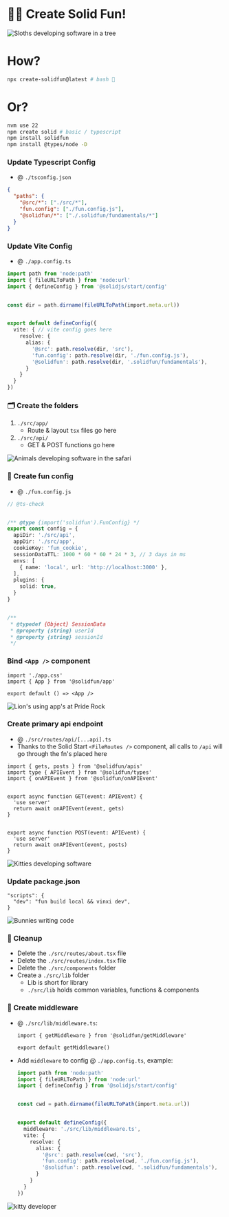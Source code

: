# 🧚‍♀️ Create Solid Fun!
![Sloths developing software in a tree](https://i.imgur.com/LognTyf.jpeg)



# How?
```bash
npx create-solidfun@latest # bash 🧙
```



# Or?
```bash
nvm use 22
npm create solid # basic / typescript
npm install solidfun
npm install @types/node -D
```



### Update Typescript Config
- @ `./tsconfig.json`
```json
{
  "paths": {
    "@src/*": ["./src/*"],
    "fun.config": ["./fun.config.js"],
    "@solidfun/*": ["./.solidfun/fundamentals/*"]
  }
}
```



### Update Vite Config
- @ `./app.config.ts`
```ts
import path from 'node:path'
import { fileURLToPath } from 'node:url'
import { defineConfig } from '@solidjs/start/config'


const dir = path.dirname(fileURLToPath(import.meta.url))


export default defineConfig({
  vite: { // vite config goes here
    resolve: {
      alias: {
        '@src': path.resolve(dir, 'src'),
        'fun.config': path.resolve(dir, './fun.config.js'),
        '@solidfun': path.resolve(dir, '.solidfun/fundamentals'),
      }
    }
  }
})
```



### 🗂️ Create the folders
1. `./src/app/`
    - Route & layout `tsx` files go here
2. `./src/api/`
    - GET & POST functions go here



![Animals developing software in the safari](https://i.imgur.com/9WBk7EM.png)



### 🥳 Create fun config
- @ `./fun.config.js`
```ts
// @ts-check 


/** @type {import('solidfun').FunConfig} */
export const config = {
  apiDir: './src/api',
  appDir: './src/app',
  cookieKey: 'fun_cookie',
  sessionDataTTL: 1000 * 60 * 60 * 24 * 3, // 3 days in ms
  envs: [
    { name: 'local', url: 'http://localhost:3000' },
  ],
  plugins: {
    solid: true,
  }
}


/** 
 * @typedef {Object} SessionData
 * @property {string} userId
 * @property {string} sessionId
 */
```



### Bind `<App />` component
```tsx
import './app.css'
import { App } from '@solidfun/app'

export default () => <App />
```



![Lion's using app's at Pride Rock](https://i.imgur.com/37aoJkk.png)



### Create primary api endpoint
- @ `./src/routes/api/[...api].ts`
- Thanks to the Solid Start `<FileRoutes />` component, all calls to `/api` will go through the fn's placed here
```tsx
import { gets, posts } from '@solidfun/apis'
import type { APIEvent } from '@solidfun/types'
import { onAPIEvent } from '@solidfun/onAPIEvent'


export async function GET(event: APIEvent) {
  'use server'
  return await onAPIEvent(event, gets)
}


export async function POST(event: APIEvent) {
  'use server'
  return await onAPIEvent(event, posts)
}
```



![Kitties developing software](https://i.imgur.com/Ao8xTG5.png)



### Update package.json
```
"scripts": {
  "dev": "fun build local && vinxi dev",
}
```



![Bunnies writing code](https://i.imgur.com/d0wINvM.jpeg)



### 🧼 Cleanup 
- Delete the `./src/routes/about.tsx` file
- Delete the `./src/routes/index.tsx` file
- Delete the `./src/components` folder
- Create a `./src/lib` folder
    - Lib is short for library
    - `./src/lib` holds common variables, functions & components



### 🙏 Create middleware
-  @ `./src/lib/middleware.ts`:
    ```tsx
    import { getMiddleware } from '@solidfun/getMiddleware'

    export default getMiddleware()
    ```
  - Add `middleware` to config @ `./app.config.ts`, example:
    ```ts
    import path from 'node:path'
    import { fileURLToPath } from 'node:url'
    import { defineConfig } from '@solidjs/start/config'


    const cwd = path.dirname(fileURLToPath(import.meta.url))


    export default defineConfig({
      middleware: './src/lib/middleware.ts',
      vite: {
        resolve: {
          alias: {
            '@src': path.resolve(cwd, 'src'),
            'fun.config': path.resolve(cwd, './fun.config.js'),
            '@solidfun': path.resolve(cwd, '.solidfun/fundamentals'),
          }
        }
      }
    })
    ```



![kitty developer](https://camo.githubusercontent.com/68c3849e22315c2dc02b02b433db1b51ae7fefe0372bf395b2a75ab4f692941f/68747470733a2f2f692e696d6775722e636f6d2f7a6378436b4a482e706e67)

